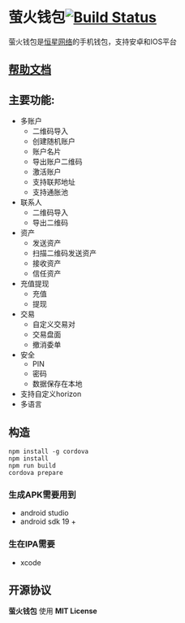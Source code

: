 # 萤火钱包[![Build Status](https://travis-ci.org/StellarCN/firefly.svg)](https://travis-ci.org/StellarCN/firefly)

萤火钱包是[恒星网络](https://stellar.org)的手机钱包，支持安卓和IOS平台

## [帮助文档](https://wallet.fchain.io/manual/#0)

## 主要功能:
* 多账户
	* 二维码导入
	* 创建随机账户
	* 账户名片
	* 导出账户二维码
	* 激活账户
	* 支持联邦地址
	* 支持通胀池
* 联系人
	* 二维码导入
	* 导出二维码
* 资产
	* 发送资产
	* 扫描二维码发送资产
	* 接收资产
	* 信任资产
* 充值提现
	* 充值
	* 提现
* 交易
	* 自定义交易对
	* 交易盘面
	* 撤消委单
* 安全
	* PIN
	* 密码
	* 数据保存在本地
* 支持自定义horizon
* 多语言



## 构造
```
npm install -g cordova
npm install
npm run build
cordova prepare
```

### 生成APK需要用到
- android studio
- android sdk 19 +

### 生在IPA需要
- xcode


## 开源协议
**萤火钱包** 使用 **MIT License**


